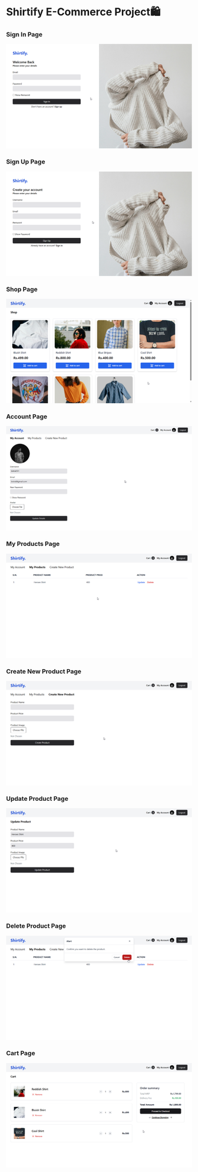 # Shirtify E-Commerce Project🛍️

### Sign In Page

![](./demo/page1.png)

### Sign Up Page

![](./demo/page2.png)

### Shop Page

![](./demo/page3.png)

### Account Page

![](./demo/page4.png)

### My Products Page

![](./demo/page5.png)

### Create New Product Page

![](./demo/page6.png)

### Update Product Page

![](./demo/page7.png)

### Delete Product Page

![](./demo/page8.png)

### Cart Page

![](./demo/page9.png)
